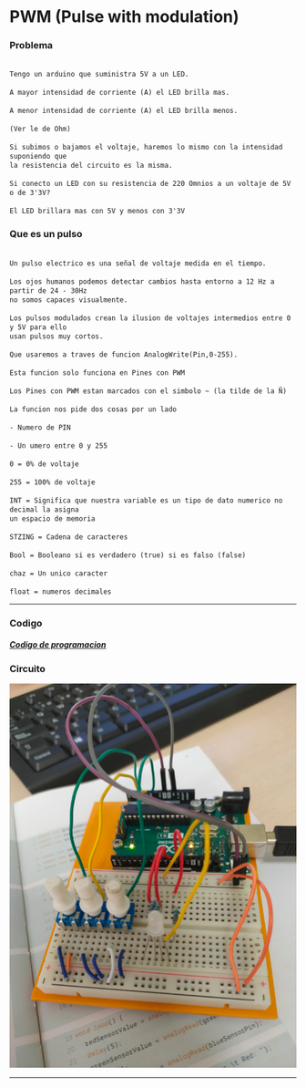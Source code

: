 # PWM (Pulse with modulation)


### Problema

```

Tengo un arduino que suministra 5V a un LED.

A mayor intensidad de corriente (A) el LED brilla mas.

A menor intensidad de corriente (A) el LED brilla menos.

(Ver le de Ohm)

Si subimos o bajamos el voltaje, haremos lo mismo con la intensidad suponiendo que
la resistencia del circuito es la misma.

Si conecto un LED con su resistencia de 220 Omnios a un voltaje de 5V o de 3'3V?

El LED brillara mas con 5V y menos con 3'3V

```

### Que es un pulso

```

Un pulso electrico es una señal de voltaje medida en el tiempo.

Los ojos humanos podemos detectar cambios hasta entorno a 12 Hz a partir de 24 - 30Hz
no somos capaces visualmente.

Los pulsos modulados crean la ilusion de voltajes intermedios entre 0 y 5V para ello
usan pulsos muy cortos.

Que usaremos a traves de funcion AnalogWrite(Pin,0-255).

Esta funcion solo funciona en Pines con PWM

Los Pines con PWM estan marcados con el simbolo ~ (la tilde de la Ñ)

La funcion nos pide dos cosas por un lado

- Numero de PIN

- Un umero entre 0 y 255

0 = 0% de voltaje

255 = 100% de voltaje

INT = Significa que nuestra variable es un tipo de dato numerico no decimal la asigna
un espacio de memoria

STZING = Cadena de caracteres

Bool = Booleano si es verdadero (true) si es falso (false)

chaz = Un unico caracter

float = numeros decimales

```

---

### Codigo

##### [Codigo de programacion](https://github.com/Baultek/Arduino/blob/be455e3ec709481f8e5f2d400fff8f7fe17e984f/imagenes%20arduino/lampara_de_varios_colores.ino)

### Circuito

![](https://github.com/Baultek/Arduino/blob/main/imagenes%20arduino/circuito%20lampara.png?raw=true)

---
